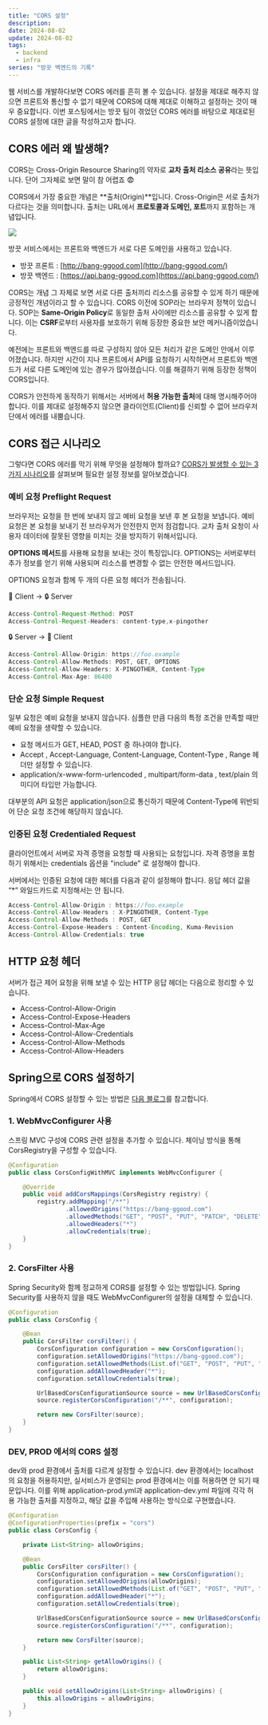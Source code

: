 ```yaml
---
title: "CORS 설정"
description:
date: 2024-08-02
update: 2024-08-02
tags:
  - backend
  - infra
series: "방끗 백엔드의 기록"
---
```


웹 서비스를 개발하다보면 CORS 에러를 흔히 볼 수 있습니다. 설정을 제대로 해주지 않으면 프론트와 통신할 수 없기 때문에 CORS에 대해 제대로 이해하고 설정하는 것이 매우 중요합니다. 이번 포스팅에서는 방끗 팀이 겪었던 CORS 에러를 바탕으로 제대로된 CORS 설정에 대한 글을 작성하고자 합니다.

## CORS 에러 왜 발생해?

CORS는 Cross-Origin Resource Sharing의 약자로 **교차 출처 리소스 공유**라는 뜻입니다. 단어 그자체로 보면 말이 참 어렵죠 😨

CORS에서 가장 중요한 개념은 **출처(Origin)**입니다. Cross-Origin은 서로 출처가 다르다는 것을 의미합니다. 출처는 URL에서 **프로토콜과 도메인, 포트**까지 포함하는 개념입니다.

<img src="https://github.com/user-attachments/assets/5b031b03-24e6-4d74-a67e-4cd636dc41f1"/>

방끗 서비스에서는 프론트와 백엔드가 서로 다른 도메인을 사용하고 있습니다.

- 방끗 프론트 : [http://bang-ggood.com](http://bang-ggood.com/)
- 방끗 백엔드 : [https://api.bang-ggood.com](https://api.bang-ggood.com/)

CORS는 개념 그 자체로 보면 서로 다른 출처끼리 리소스를 공유할 수 있게 하기 때문에 긍정적인 개념이라고 할 수 있습니다. CORS 이전에 SOP라는 브라우저 정책이 있습니다. SOP는 **Same-Origin Policy**로 동일한 출처 사이에만 리소스를 공유할 수 있게 합니다. 이는 **CSRF**로부터 사용자를 보호하기 위해 등장한 중요한 보안 메커니즘이었습니다.

예전에는 프론트와 백엔드를 따로 구성하지 않아 모든 처리가 같은 도메인 안에서 이루어졌습니다. 하지만 시간이 지나 프론트에서 API를 요청하기 시작하면서 프론트와 백엔드가 서로 다른 도메인에 있는 경우가 많아졌습니다. 이를 해결하기 위해 등장한 정책이 CORS입니다.

CORS가 안전하게 동작하기 위해서는 서버에서 **허용 가능한 출처**에 대해 명시해주어야 합니다. 이를 제대로 설정해주지 않으면 클라이언트(Client)를 신뢰할 수 없어 브라우저단에서 에러를 내뿜습니다.

## CORS 접근 시나리오

그렇다면 CORS 에러를 막기 위해 무엇을 설정해야 할까요? [CORS가 발생할 수 있는 3가지 시나리오](https://developer.mozilla.org/ko/docs/Web/HTTP/CORS)를 살펴보며 필요한 설정 정보를 알아보겠습니다.

### 예비 요청 Preflight Request

브라우저는 요청을 한 번에 보내지 않고 예비 요청을 보낸 후 본 요청을 보냅니다. 예비 요청은 본 요청을 보내기 전 브라우저가 안전한지 먼저 점검합니다. 교차 출처 요청이 사용자 데이터에 잘못된 영향을 미치는 것을 방지하기 위해서입니다.

**OPTIONS 메서드**를 사용해 요청을 보내는 것이 특징입니다. OPTIONS는 서버로부터 추가 정보를 얻기 위해 사용되며 리소스를 변경할 수 없는 안전한 메서드입니다.

OPTIONS 요청과 함께 두 개의 다른 요청 헤더가 전송됩니다.

🔑 Client → 🔒 Server

```java
Access-Control-Request-Method: POST
Access-Control-Request-Headers: content-type,x-pingother
```

🔒 Server → 🔑 Client

```java
Access-Control-Allow-Origin: https://foo.example
Access-Control-Allow-Methods: POST, GET, OPTIONS
Access-Control-Allow-Headers: X-PINGOTHER, Content-Type
Access-Control-Max-Age: 86400
```

### 단순 요청 Simple Request

일부 요청은 예비 요청을 보내지 않습니다. 심플한 만큼 다음의 특정 조건을 만족할 때만 예비 요청을 생략할 수 있습니다.

- 요청 메서드가 GET, HEAD, POST 중 하나여야 합니다.
- Accept , Accept-Language, Content-Language, Content-Type , Range 헤더만 설정할 수 있습니다.
- application/x-www-form-urlencoded , multipart/form-data , text/plain 의 미디어 타입만 가능합니다.

대부분의 API 요청은 application/json으로 통신하기 때문에 Content-Type에 위반되어 단순 요청 조건에 해당하지 않습니다.

### 인증된 요청 **Credentialed Request**

클라이언트에서 서버로 자격 증명을 요청할 때 사용되는 요청입니다. 자격 증명을 포함하기 위해서는 credentials 옵션을 "include" 로 설정해야 합니다.

서버에서는 인증된 요청에 대한 헤더를 다음과 같이 설정해야 합니다. 응답 헤더 값을 “\*” 와일드카드로 지정해서는 안 됩니다.

```java
Access-Control-Allow-Origin : https://foo.example
Access-Control-Allow-Headers : X-PINGOTHER, Content-Type
Access-Control-Allow-Methods : POST, GET
Access-Control-Expose-Headers : Content-Encoding, Kuma-Revision
Access-Control-Allow-Credentials: true
```

## HTTP 요청 헤더

서버가 접근 제어 요청을 위해 보낼 수 있는 HTTP 응답 헤더는 다음으로 정리할 수 있습니다.

- Access-Control-Allow-Origin
- Access-Control-Expose-Headers
- Access-Control-Max-Age
- Access-Control-Allow-Credentials
- Access-Control-Allow-Methods
- Access-Control-Allow-Headers

## Spring으로 CORS 설정하기

Spring에서 CORS 설정할 수 있는 방법은 [다음 블로그](https://www.baeldung.com/spring-cors)를 참고합니다.

### 1. WebMvcConfigurer 사용

스프링 MVC 구성에 CORS 관련 설정을 추가할 수 있습니다. 체이닝 방식을 통해 CorsRegistry을 구성할 수 있습니다.

```java
@Configuration
public class CorsConfigWithMVC implements WebMvcConfigurer {

    @Override
    public void addCorsMappings(CorsRegistry registry) {
        registry.addMapping("/**")
                .allowedOrigins("https://bang-ggood.com")
                .allowedMethods("GET", "POST", "PUT", "PATCH", "DELETE", "OPTIONS")
                .allowedHeaders("*")
                .allowCredentials(true);
    }
}

```

### 2. CorsFilter 사용

Spring Security와 함께 정교하게 CORS를 설정할 수 있는 방법입니다. Spring Security를 사용하지 않을 때도 WebMvcConfigurer의 설정을 대체할 수 있습니다.

```java
@Configuration
public class CorsConfig {

    @Bean
    public CorsFilter corsFilter() {
        CorsConfiguration configuration = new CorsConfiguration();
        configuration.setAllowedOrigins("https://bang-ggood.com");
        configuration.setAllowedMethods(List.of("GET", "POST", "PUT", "PATCH", "DELETE", "OPTIONS"));
        configuration.addAllowedHeader("*");
        configuration.setAllowCredentials(true);

        UrlBasedCorsConfigurationSource source = new UrlBasedCorsConfigurationSource();
        source.registerCorsConfiguration("/**", configuration);

        return new CorsFilter(source);
    }
}
```

### DEV, PROD 에서의 CORS 설정

dev와 prod 환경에서 출처를 다르게 설정할 수 있습니다. dev 환경에서는 localhost의 요청을 허용하지만, 실서비스가 운영되는 prod 환경에서는 이를 허용하면 안 되기 때문입니다. 이를 위해 application-prod.yml과 application-dev.yml 파일에 각각 허용 가능한 출처를 지정하고, 해당 값을 주입해 사용하는 방식으로 구현했습니다.

```java
@Configuration
@ConfigurationProperties(prefix = "cors")
public class CorsConfig {

    private List<String> allowOrigins;

    @Bean
    public CorsFilter corsFilter() {
        CorsConfiguration configuration = new CorsConfiguration();
        configuration.setAllowedOrigins(allowOrigins);
        configuration.setAllowedMethods(List.of("GET", "POST", "PUT", "PATCH", "DELETE", "OPTIONS"));
        configuration.addAllowedHeader("*");
        configuration.setAllowCredentials(true);

        UrlBasedCorsConfigurationSource source = new UrlBasedCorsConfigurationSource();
        source.registerCorsConfiguration("/**", configuration);

        return new CorsFilter(source);
    }

    public List<String> getAllowOrigins() {
        return allowOrigins;
    }

    public void setAllowOrigins(List<String> allowOrigins) {
        this.allowOrigins = allowOrigins;
    }
}

```
